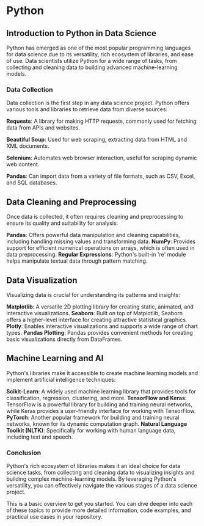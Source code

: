 # Python

## Introduction to Python in Data Science
Python has emerged as one of the most popular programming languages for data science due to its versatility, rich ecosystem of libraries, and ease of use. Data scientists utilize Python for a wide range of tasks, from collecting and cleaning data to building advanced machine-learning models.

### Data Collection

Data collection is the first step in any data science project. Python offers various tools and libraries to retrieve data from diverse sources:

**Requests**: A library for making HTTP requests, commonly used for fetching data from APIs and websites.

**Beautiful Soup**: Used for web scraping, extracting data from HTML and XML documents.

**Selenium**: Automates web browser interaction, useful for scraping dynamic web content.

**Pandas**: Can import data from a variety of file formats, such as CSV, Excel, and SQL databases.


## Data Cleaning and Preprocessing
Once data is collected, it often requires cleaning and preprocessing to ensure its quality and suitability for analysis:

**Pandas**: Offers powerful data manipulation and cleaning capabilities, including handling missing values and transforming data.
**NumPy**: Provides support for efficient numerical operations on arrays, which is often used in data preprocessing.
**Regular Expressions**: Python's built-in 're' module helps manipulate textual data through pattern matching.


## Data Visualization
Visualizing data is crucial for understanding its patterns and insights:

**Matplotlib**: A versatile 2D plotting library for creating static, animated, and interactive visualizations.
**Seaborn**: Built on top of Matplotlib, Seaborn offers a higher-level interface for creating attractive statistical graphics.
**Plotly**: Enables interactive visualizations and supports a wide range of chart types.
**Pandas Plotting**: Pandas provides convenient methods for creating basic visualizations directly from DataFrames.


## Machine Learning and AI
Python's libraries make it accessible to create machine learning models and implement artificial intelligence techniques:

**Scikit-Learn**: A widely used machine learning library that provides tools for classification, regression, clustering, and more.
**TensorFlow and Keras**: TensorFlow is a powerful library for building and training neural networks, while Keras provides a user-friendly interface for working with TensorFlow.
**PyTorch**: Another popular framework for building and training neural networks, known for its dynamic computation graph.
**Natural Language Toolkit (NLTK)**: Specifically for working with human language data, including text and speech.

### Conclusion
Python's rich ecosystem of libraries makes it an ideal choice for data science tasks, from collecting and cleaning data to visualizing insights and building complex machine-learning models. By leveraging Python's versatility, you can effectively navigate the various stages of a data science project.

This is a basic overview to get you started. You can dive deeper into each of these topics to provide more detailed information, code examples, and practical use cases in your repository.
